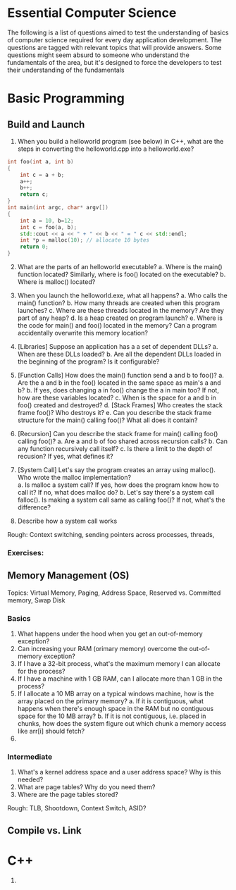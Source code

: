 # Essential Computer Science

The following is a list of questions aimed to test the understanding of basics of computer science required for every day application development. The questions are tagged with relevant topics that will provide answers. Some questions might seem absurd to someone who understand the fundamentals of the area, but it's designed to force the developers to test their understanding of the fundamentals

# Basic Programming

## Build and Launch

1. When you build a helloworld program (see below) in C++, what are the steps in converting the helloworld.cpp into a helloworld.exe?
```c++
int foo(int a, int b)
{
    int c = a + b;
    a++;
    b++;
    return c;
}
int main(int argc, char* argv[])
{
    int a = 10, b=12;
    int c = foo(a, b);
    std::cout << a << " + " << b << " = " c << std::endl;
    int *p = malloc(10); // allocate 10 bytes
    return 0;
}
```
2. What are the parts of an helloworld executable?
    a. Where is the main() function located? Similarly, where is foo() located on the executable?
    b. Where is malloc() located?
3. When you launch the helloworld.exe, what all happens?
    a. Who calls the main() function?
    b. How many threads are created when this program launches?
    c. Where are these threads located in the memory? Are they part of any heap?
    d. Is a heap created on program launch?
    e. Where is the code for main() and foo() located in the memory? Can a program accidentally overwrite this memory location?
4. [Libraries] Suppose an application has a a set of dependent DLLs?
    a. When are these DLLs loaded?
    b. Are all the dependent DLLs loaded in the beginning of the program? Is it configurable?
5. [Function Calls] How does the main() function send a and b to foo()?
    a. Are the a and b in the foo() located in the same space as main's a and b?
    b. If yes, does changing a in foo() change the a in main too? If not, how are these variables located?
    c. When is the space for a and b in foo() created and destroyed?
    d. [Stack Frames] Who creates the stack frame foo()? Who destroys it?
    e. Can you describe the stack frame structure for the main() calling foo()? What all does it contain?
6. [Recursion] Can you describe the stack frame for main() calling foo() calling foo()?
    a. Are a and b of foo shared across recursion calls?
    b. Can any function recursively call itself?
    c. Is there a limit to the depth of recusion? If yes, what defines it?
    
    
9. [System Call] Let's say the program creates an array using malloc(). Who wrote the malloc implementation?    
    a. Is malloc a system call? If yes, how does the program know how to call it? If no, what does malloc do?
    b. Let's say there's a system call falloc(). Is making a system call same as calling foo()? If not, what's the difference?
   
10. Describe how a system call works

Rough: Context switching, sending pointers across processes, threads, 

### Exercises:



## Memory Management (OS)

Topics: Virtual Memory, Paging, Address Space, Reserved vs. Committed memory, Swap Disk

### Basics

1. What happens under the hood when you get an out-of-memory exception?
2. Can increasing your RAM (orimary memory) overcome the out-of-memory exception?
3. If I have a 32-bit process, what's the maximum memory I can allocate for the process?
4. If I have a machine with 1 GB RAM, can I allocate more than 1 GB in the process?
5. If I allocate a 10 MB array on a typical windows machine, how is the array placed on the primary memory?
    a. If it is contiguous, what happens when there's enough space in the RAM but no contiguous space for the 10 MB array?
    b. If it is not contiguous, i.e. placed in chunks, how does the system figure out which chunk a memory access like arr[i] should fetch?
6. 
   

### Intermediate

1. What's a kernel address space and a user address space? Why is this needed?
2. What are page tables? Why do you need them?
3. Where are the page tables stored?

Rough: TLB, Shootdown, Context Switch, ASID?

## Compile vs. Link





# C++

1. 
